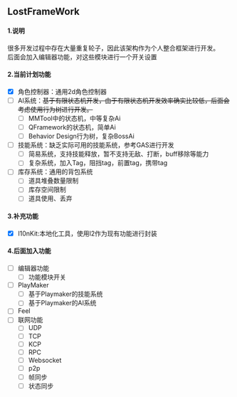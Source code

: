 ﻿## LostFrameWork

#### 1.说明
很多开发过程中存在大量重复轮子，因此该架构作为个人整合框架进行开发。  
后面会加入编辑器功能，对这些模块进行一个开关设置
#### 2.当前计划功能
- [x] 角色控制器：通用2d角色控制器
- [ ] AI系统：~~基于有限状态机开发，由于有限状态机开发效率确实比较低，后面会考虑使用行为树进行开发。~~
  - [ ] MMTool中的状态机，中等复杂Ai
  - [ ] QFramework的状态机，简单Ai
  - [ ] Behavior Design行为树，复杂BossAi
- [ ] 技能系统：缺乏实际可用的技能系统，参考GAS进行开发
  - [ ] 简易系统，支持技能释放，暂不支持无敌、打断，buff移除等能力
  - [ ] 复杂系统，加入Tag，阻挡tag，前置tag，携带tag
- [ ] 库存系统：通用的背包系统
  - [ ] 道具堆叠数量限制
  - [ ] 库存空间限制
  - [ ] 道具使用、丢弃

#### 3.补充功能
- [x] I10nKit:本地化工具，使用I2作为现有功能进行封装

#### 4.后面加入功能
- [ ] 编辑器功能
  - [ ] 功能模块开关
- [ ] PlayMaker
  - [ ] 基于Playmaker的技能系统
  - [ ] 基于Playmaker的AI系统
- [ ] Feel
- [ ] 联网功能
  - [ ] UDP
  - [ ] TCP
  - [ ] KCP
  - [ ] RPC
  - [ ] Websocket
  - [ ] p2p
  - [ ] 帧同步
  - [ ] 状态同步